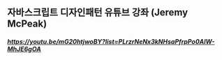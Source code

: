 ## 자바스크립트 디자인패턴 유튜브 강좌 (Jeremy McPeak)

##### https://youtu.be/mG20htjwoBY?list=PLrzrNeNx3kNHsaPfrpPo0AlW-MhJE6gOA